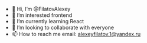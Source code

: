 - 👋 Hi, I’m @FilatovAlexey
- 👀 I’m interested frontend
- 🌱 I’m currently learning React
- 💞️ I’m looking to collaborate with everyone
- 📫 How to reach me email: alexeyfilatov.1@yandex.ru

<!---
FilatovAlexey/FilatovAlexey is a ✨ special ✨ repository because its `README.md` (this file) appears on your GitHub profile.
You can click the Preview link to take a look at your changes.
--->
